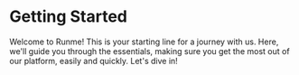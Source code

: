 # Getting Started


Welcome to Runme! This is your starting line for a journey with us. Here, we'll guide you through the essentials, making sure you get the most out of our platform, easily and quickly. Let's dive in!
